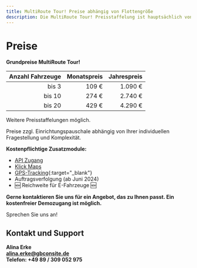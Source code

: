 ```yaml
---
title: MultiRoute Tour! Preise abhängig von Flottengröße
description: Die MultiRoute Tour! Preisstaffelung ist hauptsächlich von der Größe Ihrer Flotte abhängig. Kontaktieren Sie uns für ein individuelles Angebot.
---
```


# Preise 


**Grundpreise MultiRoute Tour!**

| **Anzahl Fahrzeuge** | **Monatspreis** | **Jahrespreis** |
|----------------:|------------------:|------------------:|
|        bis 3 |             109 € |           1.090 € |
|       bis 10 |             274 € |           2.740 € |
|       bis 20 |             429 € |           4.290 € |


Weitere Preisstaffelungen möglich.

Preise zzgl. Einrichtungspauschale abhängig von Ihrer individuellen Fragestellung und Komplexität.


**Kostenpflichtige Zusatzmodule:**

- [API Zugang](https://tour.multiroute.de/handbuch/api-intro/)
- [Klick Maps](https://tour.multiroute.de/handbuch/zusatzmodule/#klickbare-karte)
- [GPS-Tracking](https://tour.multiroute.de/handbuch/zusatzmodule/#tracking){:target="_blank"}
- Auftragsverfolgung (ab Juni 2024)
- 🆕 Reichweite für E-Fahrzeuge 🆕 

**Gerne kontaktieren Sie uns für ein Angebot, das zu Ihnen passt. Ein kostenfreier Demozugang ist möglich.**


Sprechen Sie uns an! 

## Kontakt und Support
**Alina Erke<br>
[alina.erke@gbconsite.de](mailto:alina.erke@gbconsite.de)<br>
Telefon: +49 89 / 309 052 975**
